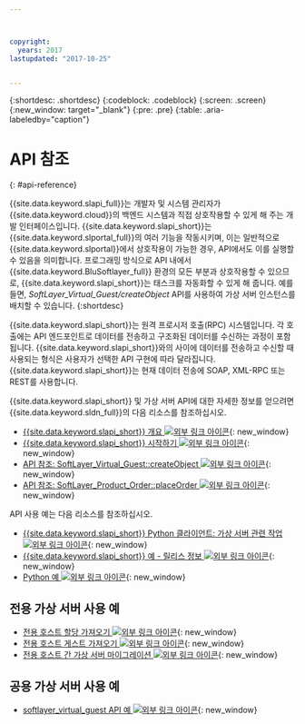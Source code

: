 ```yaml
---



copyright:
  years: 2017
lastupdated: "2017-10-25"


---
```


{:shortdesc: .shortdesc}
{:codeblock: .codeblock}
{:screen: .screen}
{:new_window: target="_blank"}
{:pre: .pre}
{:table: .aria-labeledby="caption"}

# API 참조
{: #api-reference} 

{{site.data.keyword.slapi_full}}는 개발자 및 시스템 관리자가 {{site.data.keyword.cloud}}의 백엔드 시스템과 직접 상호작용할 수 있게 해 주는 개발 인터페이스입니다. {{site.data.keyword.slapi_short}}는 {{site.data.keyword.slportal_full}}의 여러 기능을 작동시키며, 이는 일반적으로 {{site.data.keyword.slportal}}에서 상호작용이 가능한 경우, API에서도 이를 실행할 수 있음을 의미합니다. 프로그래밍 방식으로 API 내에서 {{site.data.keyword.BluSoftlayer_full}} 환경의 모든 부분과 상호작용할 수 있으므로, {{site.data.keyword.slapi_short}}는 태스크를 자동화할 수 있게 해 줍니다. 예를 들면, *SoftLayer_Virtual_Guest/createObject* API를 사용하여 가상 서버 인스턴스를 배치할 수 있습니다.
{:shortdesc}

{{site.data.keyword.slapi_short}}는 원격 프로시저 호출(RPC) 시스템입니다. 각 호출에는 API 엔드포인트로 데이터를 전송하고 구조화된 데이터를 수신하는 과정이 포함됩니다. {{site.data.keyword.slapi_short}}와의 사이에 데이터를 전송하고 수신할 때 사용되는 형식은 사용자가 선택한 API 구현에 따라 달라집니다. {{site.data.keyword.slapi_short}}는 현재 데이터 전송에 SOAP, XML-RPC 또는 REST를 사용합니다.

{{site.data.keyword.slapi_short}} 및 가상 서버 API에 대한 자세한 정보를 얻으려면 {{site.data.keyword.sldn_full}}의 다음 리소스를 참조하십시오.
* [{{site.data.keyword.slapi_short}} 개요 ![외부 링크 아이콘](../icons/launch-glyph.svg "외부 링크 아이콘")](https://sldn.softlayer.com/article/softlayer-api-overview){: new_window} 
* [{{site.data.keyword.slapi_short}} 시작하기 ![외부 링크 아이콘](../icons/launch-glyph.svg "외부 링크 아이콘")](http://sldn.softlayer.com/article/getting-started){: new_window}
* [API 참조: SoftLayer_Virtual_Guest::createObject ![외부 링크 아이콘](../icons/launch-glyph.svg "외부 링크 아이콘")](http://sldn.softlayer.com/reference/services/softlayer_virtual_guest/createobject){: new_window}
* [API 참조: SoftLayer_Product_Order::placeOrder ![외부 링크 아이콘](../icons/launch-glyph.svg "외부 링크 아이콘")](http://sldn.softlayer.com/reference/services/SoftLayer_Product_Order/placeOrder){: new_window}

API 사용 예는 다음 리소스를 참조하십시오.
* [{{site.data.keyword.slapi_short}} Python 클라이언트: 가상 서버 관련 작업 ![외부 링크 아이콘](../icons/launch-glyph.svg "외부 링크 아이콘")](http://softlayer-python.readthedocs.io/en/latest/cli/vs.html){: new_window}
* [{{site.data.keyword.slapi_short}} 예 - 릴리스 정보 ![외부 링크 아이콘](../icons/launch-glyph.svg "외부 링크 아이콘")](https://softlayer.github.io/){: new_window}
* [Python 예 ![외부 링크 아이콘](../icons/launch-glyph.svg "외부 링크 아이콘")](https://softlayer.github.io/python/){: new_window}

## 전용 가상 서버 사용 예
* [전용 호스트 할당 가져오기 ![외부 링크 아이콘](../icons/launch-glyph.svg "외부 링크 아이콘")](https://softlayer.github.io/python/getdedihostallocation/){: new_window}
* [전용 호스트 게스트 가져오기 ![외부 링크 아이콘](../icons/launch-glyph.svg "외부 링크 아이콘")](https://softlayer.github.io/python/getdedicatedhostguests/){: new_window}
* [전용 호스트 간 가상 서버 마이그레이션 ![외부 링크 아이콘](../icons/launch-glyph.svg "외부 링크 아이콘")](https://softlayer.github.io/python/migratededicatedinstance/){: new_window}

## 공용 가상 서버 사용 예
* [softlayer_virtual_guest API 예 ![외부 링크 아이콘](../icons/launch-glyph.svg "외부 링크 아이콘")](https://softlayer.github.io/classes/softlayer_virtual_guest/){: new_window}
